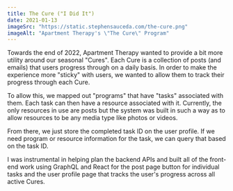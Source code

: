 ```yaml
---
title: The Cure ("I Did It")
date: 2021-01-13
imageSrc: "https://static.stephensauceda.com/the-cure.png"
imageAlt: "Apartment Therapy's \"The Cure\" Program"
---
```


Towards the end of 2022, Apartment Therapy wanted to provide a bit more utility around our seasonal "Cures". Each Cure is a collection of posts (and emails) that users progress through on a daily basis. In order to make the experience more "sticky" with users, we wanted to allow them to track their progress through each Cure.

To allow this, we mapped out "programs" that have "tasks" associated with them. Each task can then have a resource associated with it. Currently, the only resources in use are posts but the system was built in such a way as to allow resources to be any media type like photos or videos.

From there, we just store the completed task ID on the user profile. If we need program or resource information for the task, we can query that based on the task ID.

I was instrumental in helping plan the backend APIs and built all of the front-end work using GraphQL and React for the post page button for individual tasks and the user profile page that tracks the user's progress across all active Cures.